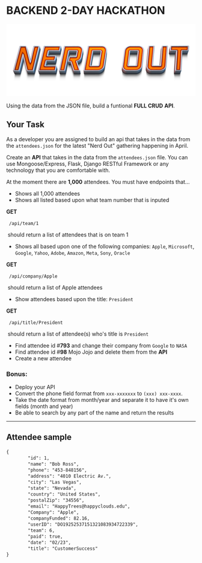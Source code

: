 # BACKEND 2-DAY HACKATHON	

![NerdOut](nerdout.png)

Using the data from the JSON file, build a funtional **FULL CRUD** **API**.
## Your Task

As a developer you are assigned to build an api that takes in the data from the `attendees.json` for the latest "Nerd Out" gathering happening in April. 

Create an **API** that takes in the data from the `attendees.json` file. You can use Mongoose/Express, Flask,  Django RESTful Framework or any technology that you are comfortable with. 

At the moment there are **1,000** attendees. You must have endpoints that...

- Shows all 1,000 attendees
- Shows all listed based upon what team number that is inputed

**GET**

```
 /api/team/1
```

​	should return a list of attendees that is on team 1


- Shows all based upon one of the following companies: `Apple`, `Microsoft`, `Google`, `Yahoo`, `Adobe`, `Amazon`, `Meta`, `Sony`, `Oracle`

**GET**

```
 /api/company/Apple
```

​	should return a list of Apple attendees

- Show attendees based upon the title: `President`

**GET**

```
 /api/title/President
```

​	should return a list of attendee(s) who's title is `President`

- Find attendee id #**793** and change their company from `Google` to `NASA`
- Find attendee id #**98** Mojo Jojo and delete them from the **API**
- Create a new attendee



###  Bonus:

 - Deploy your API
 - Convert the phone field format from `xxx-xxxxxxx` to `(xxx) xxx-xxxx`.
 - Take the date format from month/year and separate it to have it's own fields (month and year)
 - Be able to search by any part of the name and return the results 

------


## Attendee sample

```
{
		"id": 1,
		"name": "Bob Ross",
		"phone": "453-848156",
		"address": "4010 Electric Av.",
		"city": "Las Vegas",
		"state": "Nevada",
		"country": "United States",
		"postalZip": "34556",
		"email": "HappyTrees@happyclouds.edu",
		"Company": "Apple",
		"companyFunded": 82.16,
		"userID": "DO19252537151321083934722339",
		"team": 6,
		"paid": true,
		"date": "02/23",
		"title": "CustomerSuccess"
}
```



